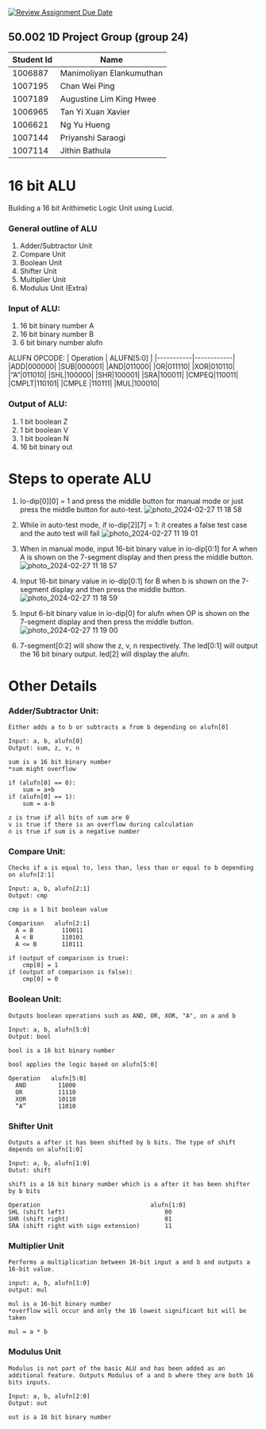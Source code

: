 [![Review Assignment Due Date](https://classroom.github.com/assets/deadline-readme-button-24ddc0f5d75046c5622901739e7c5dd533143b0c8e959d652212380cedb1ea36.svg)](https://classroom.github.com/a/5YTzVbxp)
## 50.002 1D Project Group (group 24)

|Student Id | Name|
|-----------|-----|
|1006887 | Manimoliyan Elankumuthan|
|1007195 | Chan Wei Ping|
|1007189 | Augustine Lim King Hwee|
|1006965 | Tan Yi Xuan Xavier|
|1006621 | Ng Yu Hueng|
|1007144 | Priyanshi Saraogi|
|1007114 | Jithin Bathula|


# 16 bit ALU

Building a 16 bit Arithimetic Logic Unit using Lucid.

### General outline of ALU
1. Adder/Subtractor Unit
2. Compare Unit
3. Boolean Unit
4. Shifter Unit
5. Multiplier Unit
6. Modulus Unit (Extra)

### Input of ALU: 
1. 16 bit binary number A
2. 16 bit binary number B
3. 6 bit binary number alufn

ALUFN OPCODE:
| Operation |	ALUFN[5:0] |
|-----------|------------|
|ADD|000000|
|SUB|000001|
|AND|011000|
|OR|011110|
|XOR|010110|
|“A”|011010|
|SHL|100000|
|SHR|100001|
|SRA|100011|
|CMPEQ|110011|
|CMPLT|110101|
|CMPLE |110111|
|MUL|100010|

### Output of ALU:
1. 1 bit boolean Z
2. 1 bit boolean V
3. 1 bit boolean N
4. 16 bit binary out

# Steps to operate ALU
1. Io-dip[0][0] = 1 and press the middle button for manual mode or just press the middle button for auto-test.
![photo_2024-02-27 11 18 58](https://github.com/50002-computation-structures/group-24/assets/132822321/5e73bdba-4e70-40a6-9875-55a0041811a3)


2. While in auto-test mode, if io-dip[2][7] = 1: it creates a false test case and the auto test will fail
![photo_2024-02-27 11 19 01](https://github.com/50002-computation-structures/group-24/assets/132822321/7e413a75-0658-4903-8c8b-d8e921bb0f23)


3. When in manual mode, input 16-bit binary value in io-dip[0:1] for A when A is shown on the 7-segment display and then press the middle button.
![photo_2024-02-27 11 18 57](https://github.com/50002-computation-structures/group-24/assets/132822321/6b9b2d52-150d-419e-9a4a-1daba98f07c0)


4. Input 16-bit binary value in io-dip[0:1] for B when b is shown on the 7-segment display and then press the middle button.
![photo_2024-02-27 11 18 59](https://github.com/50002-computation-structures/group-24/assets/132822321/cb93f809-a351-4ad7-bc76-ad69164274dd)


5. Input 6-bit binary value in io-dip[0] for alufn when OP is shown on the 7-segment display and then press the middle button. 
![photo_2024-02-27 11 19 00](https://github.com/50002-computation-structures/group-24/assets/132822321/5e0a4645-a356-42ca-afd0-eb2cd619a68e)


6. 7-segment[0:2] will show the z, v, n respectively. The led[0:1] will output the 16 bit binary output. led[2] will display the alufn.


# Other Details

### Adder/Subtractor Unit:
```
Either adds a to b or subtracts a from b depending on alufn[0]

Input: a, b, alufn[0]
Output: sum, z, v, n
  
sum is a 16 bit binary number
*sum might overflow
  
if (alufn[0] == 0):
    sum = a+b
if (alufn[0] == 1):
    sum = a-b
    
z is true if all bits of sum are 0
v is true if there is an overflow during calculation
n is true if sum is a negative number
```

### Compare Unit:
```
Checks if a is equal to, less than, less than or equal to b depending on alufn[2:1]

Input: a, b, alufn[2:1]
Output: cmp
  
cmp is a 1 bit boolean value

Comparison   alufn[2:1]
  A = B        110011
  A < B        110101
  A <= B       110111

if (output of comparison is true):
    cmp[0] = 1
if (output of comparison is false):
    cmp[0] = 0
```

### Boolean Unit:
```
Outputs boolean operations such as AND, OR, XOR, "A", on a and b

Input: a, b, alufn[5:0]
Output: bool

bool is a 16 bit binary number

bool applies the logic based on alufn[5:0]

Operation   alufn[5:0]
  AND         11000
  OR          11110
  XOR         10110
  “A”         11010
```

### Shifter Unit
```
Outputs a after it has been shifted by b bits. The type of shift depends on alufn[1:0]

Input: a, b, alufn[1:0]
Outut: shift
  
shift is a 16 bit binary number which is a after it has been shifter by b bits
  
Operation                               alufn[1:0]
SHL (shift left)                            00
SHR (shift right)                           01
SRA (shift right with sign extension)       11
```

### Multiplier Unit
```
Performs a multiplication between 16-bit input a and b and outputs a 16-bit value.

input: a, b, alufn[1:0]
output: mul

mul is a 16-bit binary number
*overflow will occur and only the 16 lowest significant bit will be taken

mul = a * b
```

### Modulus Unit
```
Modulus is not part of the basic ALU and has been added as an additional feature. Outputs Modulus of a and b where they are both 16 bits inputs.

Input: a, b, alufn[2:0]
Output: out

out is a 16 bit binary number
```
